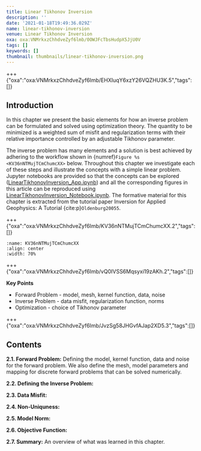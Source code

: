 ```yaml
---
title: Linear Tikhonov Inversion
description: ''
date: '2021-01-18T19:49:36.029Z'
name: linear-tikhonov-inversion
venue: Linear Tikhonov Inversion
oxa: oxa:VNMrkxzChhdveZyf6lmb/0OWJFcTbsHudpX5JjU0V
tags: []
keywords: []
thumbnail: thumbnails/linear-tikhonov-inversion.png
---
```


+++ {"oxa":"oxa:VNMrkxzChhdveZyf6lmb/EHXIuqY6xzY26VQZHU3K.5","tags":[]}

## Introduction

In this chapter we present the basic elements for how an inverse problem can be formulated and solved using optimization theory. The quantity to be minimized is a weighted sum of misfit and regularization terms with their relative importance controlled by an adjustable Tikhonov parameter.

The inverse problem has many elements and a solution is best achieved by adhering to the workflow shown in {numref}`Figure %s <KV36nNTMujTCmChumcXX>` below. Throughout this chapter we investigate each of these steps and illustrate the concepts with a simple linear problem. Jupyter notebooks are provided so that the concepts can be explored ([LinearTikhonovInversion_App.ipynb](oxa:VNMrkxzChhdveZyf6lmb/8gDAkt6Yn0QN26MssI0p 'LinearTikhonovInversion_App.ipynb')) and all the corresponding figures in this article can be reproduced using [LinearTikhonovInversion_Notebook.ipynb](oxa:VNMrkxzChhdveZyf6lmb/lb7CgEnVPzfs79VcKpB1 'LinearTikhonovInversion_Notebook.ipynb'). The formative material for this chapter is extracted from the tutorial paper Inversion for Applied Geophysics: A Tutorial {cite:p}`Oldenburg20055`.

+++ {"oxa":"oxa:VNMrkxzChhdveZyf6lmb/KV36nNTMujTCmChumcXX.2","tags":[]}

```{figure} images/VNMrkxzChhdveZyf6lmb-KV36nNTMujTCmChumcXX-v2.png
:name: KV36nNTMujTCmChumcXX
:align: center
:width: 70%
```

+++ {"oxa":"oxa:VNMrkxzChhdveZyf6lmb/vQ0IVSS6Mqsyxi19zAKh.2","tags":[]}

**Key Points**

- Forward Problem - model, mesh, kernel function, data, noise
- Inverse Problem - data misfit, regularization function, norms
- Optimization - choice of Tikhonov parameter

+++ {"oxa":"oxa:VNMrkxzChhdveZyf6lmb/JvzSg58JHGvfAJap2XD5.3","tags":[]}

## Contents

**2.1. Forward Problem:** Defining the model, kernel function, data and noise for the forward problem. We also define the mesh, model parameters and mapping for discrete forward problems that can be solved numerically.

**2.2. Defining the Inverse Problem:**

**2.3. Data Misfit:**

**2.4. Non-Uniquness:**

**2.5. Model Norm:**

**2.6. Objective Function:**

**2.7. Summary:** An overview of what was learned in this chapter.
